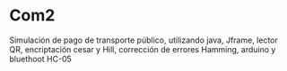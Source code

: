 # Com2
Simulación de pago de transporte público, utilizando java, Jframe, lector QR, encriptación cesar y Hill, corrección de errores Hamming, arduino y bluethoot HC-05
